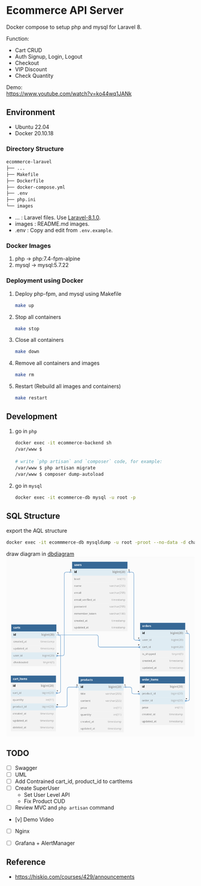 # Ecommerce API Server
Docker compose to setup php and mysql for Laravel 8.  

Function:
- Cart CRUD
- Auth Signup, Login, Logout
- Checkout
- VIP Discount
- Check Quantity

Demo:<br>
https://www.youtube.com/watch?v=ko44wq1JANk

## Environment
- Ubuntu 22.04
- Docker 20.10.18

### Directory Structure
```sh
ecommerce-laravel
├── ...
├── Makefile
├── Dockerfile
├── docker-compose.yml
├── .env
├── php.ini
└── images
```
- ... : Laravel files. Use [Laravel-8.1.0](https://github.com/laravel/laravel/tree/v8.1.0).
- images : README.md images.
- .env : Copy and edit from `.env.example`.

### Docker Images
1. php → php:7.4-fpm-alpine
2. mysql → mysql:5.7.22

### Deployment using Docker
1. Deploy php-fpm, and mysql using Makefile
    ```bash
    make up
    ```
2. Stop all containers
    ```bash
    make stop
    ```
3. Close all containers
    ```bash
    make down
    ```
4. Remove all containers and images
    ```bash
    make rm
    ```
4. Restart (Rebuild all images and containers)
    ```bash
    make restart
    ```

## Development
1. go in `php`
    ```bash
    docker exec -it ecommerce-backend sh
    /var/www $

    # write `php artisan` and `composer` code, for example:
    /var/www $ php artisan migrate
    /var/www $ composer dump-autoload
    ```
2. go in `mysql`
    ```bash
    docker exec -it ecommerce-db mysql -u root -p
    ```

## SQL Structure
export the AQL structure
```sh
docker exec -it ecommmerce-db mysqldump -u root -proot --no-data -d chart > chart.sql
```
draw diagram in [dbdiagram](https://dbdiagram.io/d/63b3b3ce7d39e42284e88c94)
![db diagram](./images/db-structure.png)


## TODO
- [ ] Swagger
- [ ] UML
- [ ] Add Contrained cart_id, product_id to cartItems
- [ ] Create SuperUser
    - Set User Level API
    - Fix Product CUD
- [ ] Review MVC and `php artisan` command
- [v] Demo Video
- [ ] Nginx
- [ ] Grafana + AlertManager


## Reference
- https://hiskio.com/courses/429/announcements
